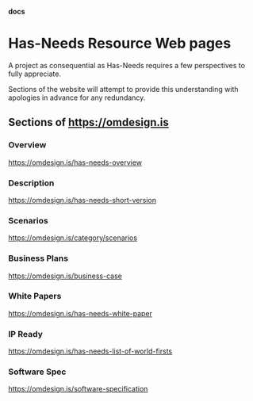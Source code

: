 **docs**

# Has-Needs Resource Web pages


A project as consequential as Has-Needs requires a few perspectives to fully appreciate.

Sections of the website will attempt to provide this understanding with apologies in advance for any redundancy.


## Sections of https://omdesign.is

### Overview
https://omdesign.is/has-needs-overview

### Description
https://omdesign.is/has-needs-short-version

### Scenarios
https://omdesign.is/category/scenarios

### Business Plans
https://omdesign.is/business-case

### White Papers
https://omdesign.is/has-needs-white-paper

### IP Ready
https://omdesign.is/has-needs-list-of-world-firsts

### Software Spec
https://omdesign.is/software-specification
